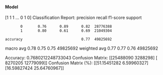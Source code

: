 #### Model
[1 1 1 ... 0 1 0]
Classification Report:
              precision    recall  f1-score   support

           0       0.76      0.89      0.82  28776388
           1       0.80      0.61      0.69  21049304

    accuracy                           0.77  49825692
   macro avg       0.78      0.75      0.75  49825692
weighted avg       0.77      0.77      0.76  49825692

Accuracy: 0.7680212248733043
Confusion Matrix:
[[25488090  3288298]
 [ 8270205 12779099]]
Confusion Matrix (%):
[[51.15451282  6.59960327]
 [16.59827424 25.64760967]]

